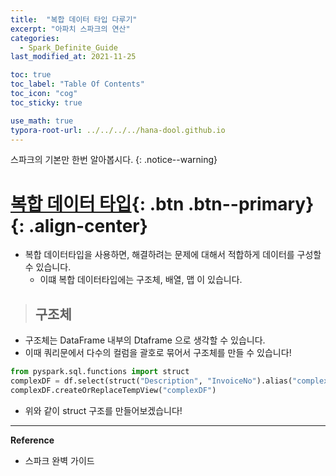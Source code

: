 ```yaml
---
title:  "복합 데이터 타입 다루기"
excerpt: "아파치 스파크의 연산"
categories:
  - Spark_Definite_Guide
last_modified_at: 2021-11-25

toc: true
toc_label: "Table Of Contents"
toc_icon: "cog"
toc_sticky: true

use_math: true
typora-root-url: ../../../../hana-dool.github.io
---
```


스파크의 기본만 한번 알아봅시다.
{: .notice--warning}

# [복합 데이터 타입](#link){: .btn .btn--primary}{: .align-center}

- 복합 데이터타입을 사용하면, 해결하려는 문제에 대해서 적합하게 데이터를 구성할 수 있습니다.
  - 이떄 복합 데이터타입에는 구조체, 배열, 맵 이 있습니다.

> ## 구조체

- 구조체는 DataFrame 내부의 Dtaframe 으로 생각할 수 있습니다.
- 이때 쿼리문에서 다수의 컬럼을 괄호로 묶어서 구조체를 만들 수 있습니다!

```python
from pyspark.sql.functions import struct
complexDF = df.select(struct("Description", "InvoiceNo").alias("complex"))
complexDF.createOrReplaceTempView("complexDF")
```

- 위와 같이 struct 구조를 만들어보겠습니다! 

---

**Reference**

- 스파크 완벽 가이드

